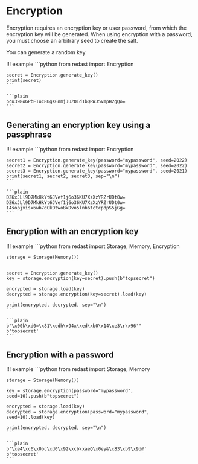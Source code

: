 # Encryption

Encryption requires an encryption key or user password, from which the encryption key will be generated. When using encryption with a password, you must choose an arbitrary seed to create the salt.

You can generate a random key

!!! example
    ```python
    from redast import Encryption

    secret = Encryption.generate_key()
    print(secret)
    ```

    ```plain
    pcu398oGPbEIoc8UgXGnmjJUZOId1bQRWJ5VmpH2gQo=
    ```

## Generating an encryption key using a passphrase

!!! example
    ```python
    from redast import Encryption

    secret1 = Encryption.generate_key(password="mypassword", seed=2022)
    secret2 = Encryption.generate_key(password="mypassword", seed=2022)
    secret3 = Encryption.generate_key(password="mypassword", seed=2021)
    print(secret1, secret2, secret3, sep="\n")
    ```

    ```plain
    DZ6xJLl9D7MkHkYt6JVef1j6o36KU7XzXzYRZrUDt0w=
    DZ6xJLl9D7MkHkYt6JVef1j6o36KU7XzXzYRZrUDt0w=
    I4sopjxisx6wb7dCkOtwoBxDvo5lnb6tctcpdpS5jGg=
    ```

## Encryption with an encryption key

!!! example
    ```python
    from redast import Storage, Memory, Encryption

    storage = Storage(Memory())


    secret = Encryption.generate_key()
    key = storage.encryption(key=secret).push(b"topsecret")

    encrypted = storage.load(key)
    decrypted = storage.encryption(key=secret).load(key)

    print(encrypted, decrypted, sep="\n")
    ```

    ```plain
    b"\x00k\xd0=\x81\xedh\x94x\xed\xb0\x14\xe3\r\x96'"
    b'topsecret'
    ```

## Encryption with a password

!!! example
    ```python
    from redast import Storage, Memory

    storage = Storage(Memory())

    key = storage.encryption(password="mypassword", seed=10).push(b"topsecret")

    encrypted = storage.load(key)
    decrypted = storage.encryption(password="mypassword", seed=10).load(key)

    print(encrypted, decrypted, sep="\n")
    ```

    ```plain
    b'\xe4\xc6\x0bc\xd0\x92\xcb\xaeQ\x0ey&\x83\xb9\x9d@'
    b'topsecret'
    ```
